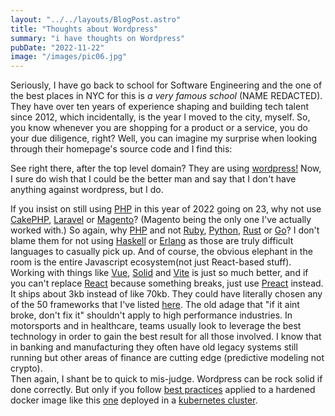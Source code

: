 ```yaml
---
layout: "../../layouts/BlogPost.astro"
title: "Thoughts about Wordpress"
summary: "i have thoughts on Wordpress"
pubDate: "2022-11-22"
image: "/images/pic06.jpg"
---
```


Seriously, I have go back to school for Software Engineering and the one of the best places in NYC for this is *a very famous school* (NAME REDACTED).  They have over ten years of experience shaping and building tech talent since 2012, which incidentally, is the year I moved to the city, myself.  So, you know whenever you are shopping for a product or a service, you do your due diligence, right?  Well, you can imagine my surprise when looking through their homepage's source code and I find this: 

 <link rel="mask-icon" href="https://aVeryFamousSchool.com/wp-content/themes/famous-school/assets/images/favicons/safari-pinned-tab.svg" color="#00b3e6">

 See right there, after the top level domain? They are using [wordpress!](https://wordpress.org/) Now, I sure do wish that I could be the better man and say that I don't have anything against wordpress, but I do.

 If you insist on still using [PHP](https://phplang.org/) in this year of 2022 going on 23, why not use [CakePHP](https://cakephp.org/), [Laravel](https://laravel.com/) or [Magento](https://www.magento.com)? (Magento being the only one I've actually worked with.)  So again, why [PHP](https://phplang.org/) and not [Ruby](https://www.ruby-lang.org/en/), [Python](https://www.python.org/), [Rust](https://www.rust-lang.org/) or [Go](https://go.dev/)?  I don't blame them for not using [Haskell](https://www.haskell.org/) or [Erlang](https://www.erlang.org/) as those are truly difficult languages to casually pick up.  And of course, the obvious elephant in the room is the entire Javascript ecosystem(not just React-based stuff). Working with things like [Vue](https://vuejs.org/), [Solid](https://www.solidjs.com/) and  [Vite](https://vitejs.dev/) is just so much better, and if you can't replace [React](https://reactjs.org/) because something breaks, just use [Preact](https://preactjs.com/) instead.  It ships about 3kb instead of like 70kb.  They could have literally chosen any of the 50 frameworks that I've listed [here](). 
 The old adage that "if it aint broke, don't fix it" shouldn't apply to high performance industries.  In motorsports and in healthcare, teams usually 
look to leverage the best technology in order to gain the best result for all those involved.  I know that in banking and manufacturing they often have old legacy systems still running but other areas of finance are cutting edge (predictive modeling not crypto).  
Then again, I shant be to quick to mis-judge.  Wordpress can be rock solid if done correctly.  But only if you follow [best practices](https://github.com/dale-c-anderson/hardened-wordpress) applied to a hardened docker image like this [one](https://hub.docker.com/r/rapidfort/wordpress) deployed in a [kubernetes cluster](https://github.com/riotkit-org/wordpress-hardened).